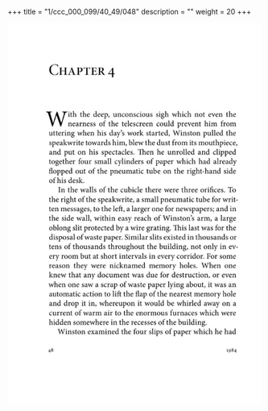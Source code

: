 +++
title = "1/ccc_000_099/40_49/048"
description = ""
weight = 20
+++

<img class="center-fit-jpg" src="/jpg_/out_jpg_1984__048.jpg" ></img>

